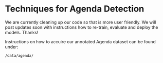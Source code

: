 # Techniques for Agenda Detection

We are currently cleaning up our code so that is more user friendly. We will post updates soon with instructions how to re-train, evaluate and deploy the models. Thanks!

Instructions on how to accuire our annotated Agenda dataset can be found under:
```
/data/agenda/
```
